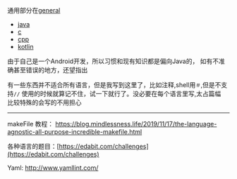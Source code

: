 通用部分在[general](./general/general-index.md)  

- [java](./java/java-index.md)
- [c](./c/c-index.md)
- [cpp](./cpp/cpp-index.md)
- [kotlin](./kotlin/kotlin-index.md)


由于自己是一个Android开发，所以习惯和现有知识都是偏向Java的， 如有不准确甚至错误的地方，还望指出  

有一些东西并不适合所有语言，但是我写到这里了，比如注释,shell用`＃`,但是不支持`//` 
使用的时候就算记不住，试一下就行了。没必要在每个语言里写,太占篇幅  
比较特殊的会写的不用担心  



---

makeFile 教程： https://blog.mindlessness.life/2019/11/17/the-language-agnostic-all-purpose-incredible-makefile.html



各种语言的题目：[https://edabit.com/challenges](https://edabit.com/challenges)

Yaml: http://www.yamllint.com/